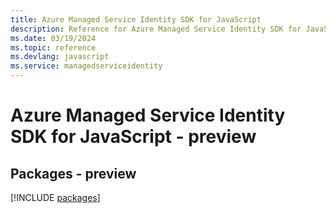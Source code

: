 ```yaml
---
title: Azure Managed Service Identity SDK for JavaScript
description: Reference for Azure Managed Service Identity SDK for JavaScript
ms.date: 03/19/2024
ms.topic: reference
ms.devlang: javascript
ms.service: managedserviceidentity
---
```

# Azure Managed Service Identity SDK for JavaScript - preview
## Packages - preview
[!INCLUDE [packages](managed-service-identity-index.md)]